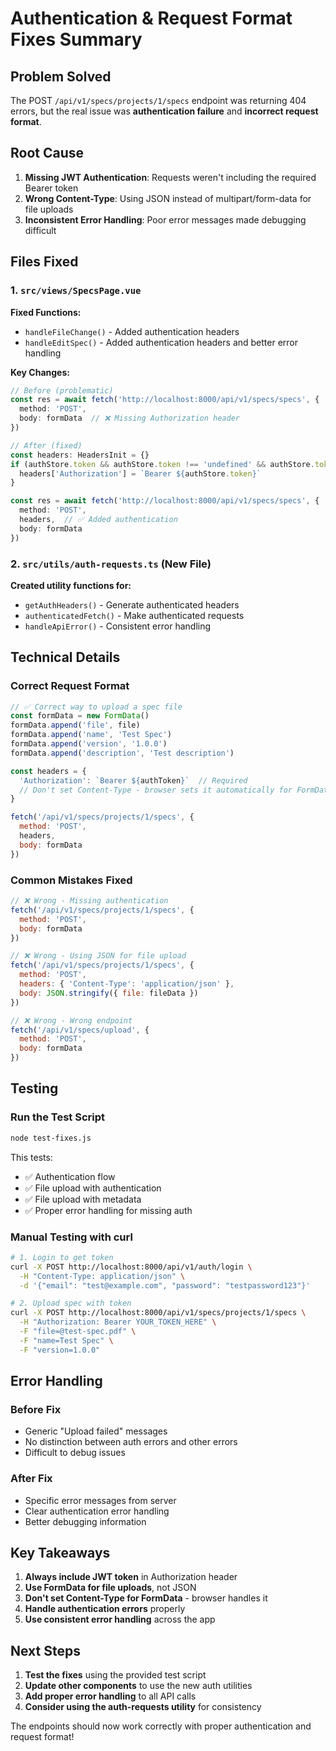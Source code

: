 # Authentication & Request Format Fixes Summary

## Problem Solved
The POST `/api/v1/specs/projects/1/specs` endpoint was returning 404 errors, but the real issue was **authentication failure** and **incorrect request format**.

## Root Cause
1. **Missing JWT Authentication**: Requests weren't including the required Bearer token
2. **Wrong Content-Type**: Using JSON instead of multipart/form-data for file uploads
3. **Inconsistent Error Handling**: Poor error messages made debugging difficult

## Files Fixed

### 1. `src/views/SpecsPage.vue`
**Fixed Functions:**
- `handleFileChange()` - Added authentication headers
- `handleEditSpec()` - Added authentication headers and better error handling

**Key Changes:**
```typescript
// Before (problematic)
const res = await fetch('http://localhost:8000/api/v1/specs/specs', {
  method: 'POST',
  body: formData  // ❌ Missing Authorization header
})

// After (fixed)
const headers: HeadersInit = {}
if (authStore.token && authStore.token !== 'undefined' && authStore.token !== 'null') {
  headers['Authorization'] = `Bearer ${authStore.token}`
}

const res = await fetch('http://localhost:8000/api/v1/specs/specs', {
  method: 'POST',
  headers,  // ✅ Added authentication
  body: formData
})
```

### 2. `src/utils/auth-requests.ts` (New File)
**Created utility functions for:**
- `getAuthHeaders()` - Generate authenticated headers
- `authenticatedFetch()` - Make authenticated requests
- `handleApiError()` - Consistent error handling

## Technical Details

### Correct Request Format
```javascript
// ✅ Correct way to upload a spec file
const formData = new FormData()
formData.append('file', file)
formData.append('name', 'Test Spec')
formData.append('version', '1.0.0')
formData.append('description', 'Test description')

const headers = {
  'Authorization': `Bearer ${authToken}`  // Required
  // Don't set Content-Type - browser sets it automatically for FormData
}

fetch('/api/v1/specs/projects/1/specs', {
  method: 'POST',
  headers,
  body: formData
})
```

### Common Mistakes Fixed
```javascript
// ❌ Wrong - Missing authentication
fetch('/api/v1/specs/projects/1/specs', {
  method: 'POST',
  body: formData
})

// ❌ Wrong - Using JSON for file upload
fetch('/api/v1/specs/projects/1/specs', {
  method: 'POST',
  headers: { 'Content-Type': 'application/json' },
  body: JSON.stringify({ file: fileData })
})

// ❌ Wrong - Wrong endpoint
fetch('/api/v1/specs/upload', {
  method: 'POST',
  body: formData
})
```

## Testing

### Run the Test Script
```bash
node test-fixes.js
```

This tests:
- ✅ Authentication flow
- ✅ File upload with authentication
- ✅ File upload with metadata
- ✅ Proper error handling for missing auth

### Manual Testing with curl
```bash
# 1. Login to get token
curl -X POST http://localhost:8000/api/v1/auth/login \
  -H "Content-Type: application/json" \
  -d '{"email": "test@example.com", "password": "testpassword123"}'

# 2. Upload spec with token
curl -X POST http://localhost:8000/api/v1/specs/projects/1/specs \
  -H "Authorization: Bearer YOUR_TOKEN_HERE" \
  -F "file=@test-spec.pdf" \
  -F "name=Test Spec" \
  -F "version=1.0.0"
```

## Error Handling

### Before Fix
- Generic "Upload failed" messages
- No distinction between auth errors and other errors
- Difficult to debug issues

### After Fix
- Specific error messages from server
- Clear authentication error handling
- Better debugging information

## Key Takeaways

1. **Always include JWT token** in Authorization header
2. **Use FormData for file uploads**, not JSON
3. **Don't set Content-Type for FormData** - browser handles it
4. **Handle authentication errors** properly
5. **Use consistent error handling** across the app

## Next Steps

1. **Test the fixes** using the provided test script
2. **Update other components** to use the new auth utilities
3. **Add proper error handling** to all API calls
4. **Consider using the auth-requests utility** for consistency

The endpoints should now work correctly with proper authentication and request format! 